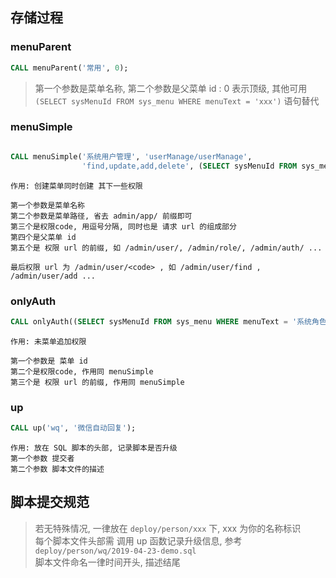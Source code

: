 
## 存储过程

### menuParent
```sql
CALL menuParent('常用', 0);
```
> 第一个参数是菜单名称, 第二个参数是父菜单 id : 0 表示顶级, 其他可用 ` (SELECT sysMenuId FROM sys_menu WHERE menuText = 'xxx')` 语句替代


### menuSimple
```sql

CALL menuSimple('系统用户管理', 'userManage/userManage',
                'find,update,add,delete', (SELECT sysMenuId FROM sys_menu WHERE menuText = '系统管理'), '/admin/user/');
```

```
作用: 创建菜单同时创建 其下一些权限

第一个参数是菜单名称
第二个参数是菜单路径, 省去 admin/app/ 前缀即可
第三个是权限code, 用逗号分隔, 同时也是 请求 url 的组成部分
第四个是父菜单 id
第五个是 权限 url 的前缀, 如 /admin/user/, /admin/role/, /admin/auth/ ...

最后权限 url 为 /admin/user/<code> , 如 /admin/user/find , /admin/user/add ...
```

### onlyAuth
```sql
CALL onlyAuth((SELECT sysMenuId FROM sys_menu WHERE menuText = '系统角色管理'), 'findBySysUserId', '/admin/role/');
```

```
作用: 未菜单追加权限

第一个参数是 菜单 id
第二个是权限code, 作用同 menuSimple 
第三个是 权限 url 的前缀, 作用同 menuSimple 
```

### up
```sql
CALL up('wq', '微信自动回复');
```

```
作用: 放在 SQL 脚本的头部, 记录脚本是否升级
第一个参数 提交者
第二个参数 脚本文件的描述  
```

## 脚本提交规范

> 若无特殊情况, 一律放在 `deploy/person/xxx` 下, xxx 为你的名称标识  
每个脚本文件头部需 调用 up 函数记录升级信息, 参考 `deploy/person/wq/2019-04-23-demo.sql`   
脚本文件命名一律时间开头, 描述结尾

